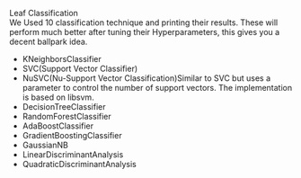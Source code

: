 Leaf Classification
<br>We Used  10 classification technique and printing their results. These will perform much better after tuning their Hyperparameters, this gives you a decent ballpark idea.

- KNeighborsClassifier
- SVC(Support Vector Classifier)
- NuSVC(Nu-Support Vector Classification)Similar to SVC but uses a parameter to control the number of support vectors. The implementation is based on libsvm.
- DecisionTreeClassifier
- RandomForestClassifier
- AdaBoostClassifier
- GradientBoostingClassifier
- GaussianNB
- LinearDiscriminantAnalysis
- QuadraticDiscriminantAnalysis
